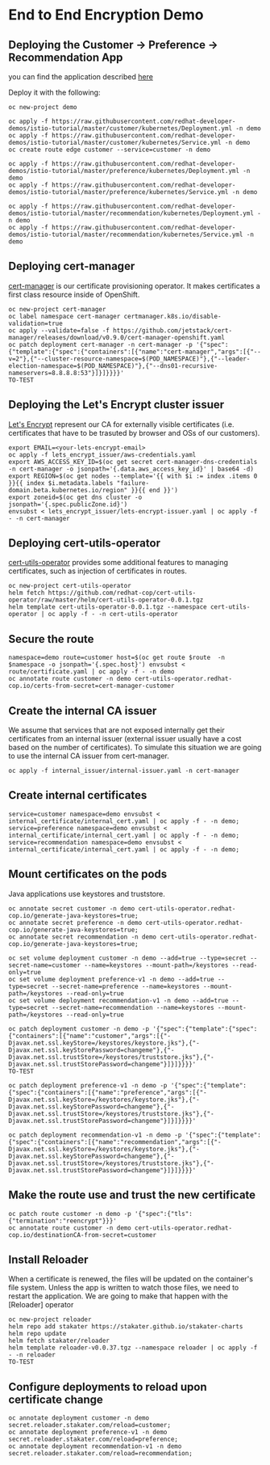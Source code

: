 # End to End Encryption Demo

## Deploying the Customer -> Preference -> Recommendation App

you can find the application described [here](https://redhat-developer-demos.github.io/istio-tutorial/istio-tutorial/1.1.x/2deploy-microservices.html#deploycustomer)

Deploy it with the following:

```shell
oc new-project demo

oc apply -f https://raw.githubusercontent.com/redhat-developer-demos/istio-tutorial/master/customer/kubernetes/Deployment.yml -n demo
oc apply -f https://raw.githubusercontent.com/redhat-developer-demos/istio-tutorial/master/customer/kubernetes/Service.yml -n demo
oc create route edge customer --service=customer -n demo

oc apply -f https://raw.githubusercontent.com/redhat-developer-demos/istio-tutorial/master/preference/kubernetes/Deployment.yml -n demo
oc apply -f https://raw.githubusercontent.com/redhat-developer-demos/istio-tutorial/master/preference/kubernetes/Service.yml -n demo

oc apply -f https://raw.githubusercontent.com/redhat-developer-demos/istio-tutorial/master/recommendation/kubernetes/Deployment.yml -n demo
oc apply -f https://raw.githubusercontent.com/redhat-developer-demos/istio-tutorial/master/recommendation/kubernetes/Service.yml -n demo
```

## Deploying cert-manager

[cert-manager](https://github.com/jetstack/cert-manager) is our certificate provisioning operator. It makes certificates a first class resource inside of OpenShift.

```shell
oc new-project cert-manager
oc label namespace cert-manager certmanager.k8s.io/disable-validation=true
oc apply --validate=false -f https://github.com/jetstack/cert-manager/releases/download/v0.9.0/cert-manager-openshift.yaml
oc patch deployment cert-manager -n cert-manager -p '{"spec":{"template":{"spec":{"containers":[{"name":"cert-manager","args":[{"--v=2"},{"--cluster-resource-namespace=$(POD_NAMESPACE)"},{"--leader-election-namespace=$(POD_NAMESPACE)"},{"--dns01-recursive-nameservers=8.8.8.8:53"}]}]}}}}'
TO-TEST
```

## Deploying the Let's Encrypt cluster issuer

[Let's Encrypt](https://letsencrypt.org/) represent our CA for externally visible certificates (i.e. certificates that have to be trasuted by browser and OSs of our customers). 

```shell
export EMAIL=<your-lets-encrypt-email>
oc apply -f lets_encrypt_issuer/aws-credentials.yaml
export AWS_ACCESS_KEY_ID=$(oc get secret cert-manager-dns-credentials -n cert-manager -o jsonpath='{.data.aws_access_key_id}' | base64 -d)
export REGION=$(oc get nodes --template='{{ with $i := index .items 0 }}{{ index $i.metadata.labels "failure-domain.beta.kubernetes.io/region" }}{{ end }}')
export zoneid=$(oc get dns cluster -o jsonpath='{.spec.publicZone.id}')
envsubst < lets_encrypt_issuer/lets-encrypt-issuer.yaml | oc apply -f - -n cert-manager
```

## Deploying cert-utils-operator

[cert-utils-operator](https://github.com/redhat-cop/cert-utils-operator) provides some additional features to managing certificates, such as injection of certificates in routes.

```shell
oc new-project cert-utils-operator
helm fetch https://github.com/redhat-cop/cert-utils-operator/raw/master/helm/cert-utils-operator-0.0.1.tgz
helm template cert-utils-operator-0.0.1.tgz --namespace cert-utils-operator | oc apply -f - -n cert-utils-operator
```

## Secure the route

```shell
namespace=demo route=customer host=$(oc get route $route  -n $namespace -o jsonpath='{.spec.host}') envsubst < route/certificate.yaml | oc apply -f - -n demo
oc annotate route customer -n demo cert-utils-operator.redhat-cop.io/certs-from-secret=cert-manager-customer
```

## Create the internal CA issuer

We assume that services that are not exposed internally get their certificates from an internal issuer (external issuer usually have a cost based on the number of certificates). To simulate this situation we are going to use the internal CA issuer from cert-manager.

```shell
oc apply -f internal_issuer/internal-issuer.yaml -n cert-manager
```

## Create internal certificates

```shell
service=customer namespace=demo envsubst < internal_certificate/internal_cert.yaml | oc apply -f - -n demo;
service=preference namespace=demo envsubst < internal_certificate/internal_cert.yaml | oc apply -f - -n demo;
service=recommendation namespace=demo envsubst < internal_certificate/internal_cert.yaml | oc apply -f - -n demo;
```

## Mount certificates on the pods

Java applications use keystores and truststore.

```shell
oc annotate secret customer -n demo cert-utils-operator.redhat-cop.io/generate-java-keystores=true;
oc annotate secret preference -n demo cert-utils-operator.redhat-cop.io/generate-java-keystores=true;
oc annotate secret recommendation -n demo cert-utils-operator.redhat-cop.io/generate-java-keystores=true;

oc set volume deployment customer -n demo --add=true --type=secret --secret-name=customer --name=keystores --mount-path=/keystores --read-only=true
oc set volume deployment preference-v1 -n demo --add=true --type=secret --secret-name=preference --name=keystores --mount-path=/keystores --read-only=true
oc set volume deployment recommendation-v1 -n demo --add=true --type=secret --secret-name=recommendation --name=keystores --mount-path=/keystores --read-only=true

oc patch deployment customer -n demo -p '{"spec":{"template":{"spec":{"containers":[{"name":"customer","args":[{"-Djavax.net.ssl.keyStore=/keystores/keystore.jks"},{"-Djavax.net.ssl.keyStorePassword=changeme"},{"-Djavax.net.ssl.trustStore=/keystores/truststore.jks"},{"-Djavax.net.ssl.trustStorePassword=changeme"}]}]}}}}'
TO-TEST

oc patch deployment preference-v1 -n demo -p '{"spec":{"template":{"spec":{"containers":[{"name":"preference","args":[{"-Djavax.net.ssl.keyStore=/keystores/keystore.jks"},{"-Djavax.net.ssl.keyStorePassword=changeme"},{"-Djavax.net.ssl.trustStore=/keystores/truststore.jks"},{"-Djavax.net.ssl.trustStorePassword=changeme"}]}]}}}}'

oc patch deployment recommendation-v1 -n demo -p '{"spec":{"template":{"spec":{"containers":[{"name":"recommendation","args":[{"-Djavax.net.ssl.keyStore=/keystores/keystore.jks"},{"-Djavax.net.ssl.keyStorePassword=changeme"},{"-Djavax.net.ssl.trustStore=/keystores/truststore.jks"},{"-Djavax.net.ssl.trustStorePassword=changeme"}]}]}}}}'
```

## Make the route use and trust the new certificate

```shell
oc patch route customer -n demo -p '{"spec":{"tls":{"termination":"reencrypt"}}}'
oc annotate route customer -n demo cert-utils-operator.redhat-cop.io/destinationCA-from-secret=customer
```

## Install Reloader

When a certificate is renewed, the files will be updated on the container's file system. Unless the app is written to watch those files, we need to restart the application. We are going to make that happen with the [Reloader] operator

```shell
oc new-project reloader
helm repo add stakater https://stakater.github.io/stakater-charts
helm repo update
helm fetch stakater/reloader
helm template reloader-v0.0.37.tgz --namespace reloader | oc apply -f - -n reloader
TO-TEST

```

## Configure deployments to reload upon certificate change

```shell
oc annotate deployment customer -n demo secret.reloader.stakater.com/reload=customer;
oc annotate deployment preference-v1 -n demo secret.reloader.stakater.com/reload=preference;
oc annotate deployment recommendation-v1 -n demo secret.reloader.stakater.com/reload=recommendation;
```
